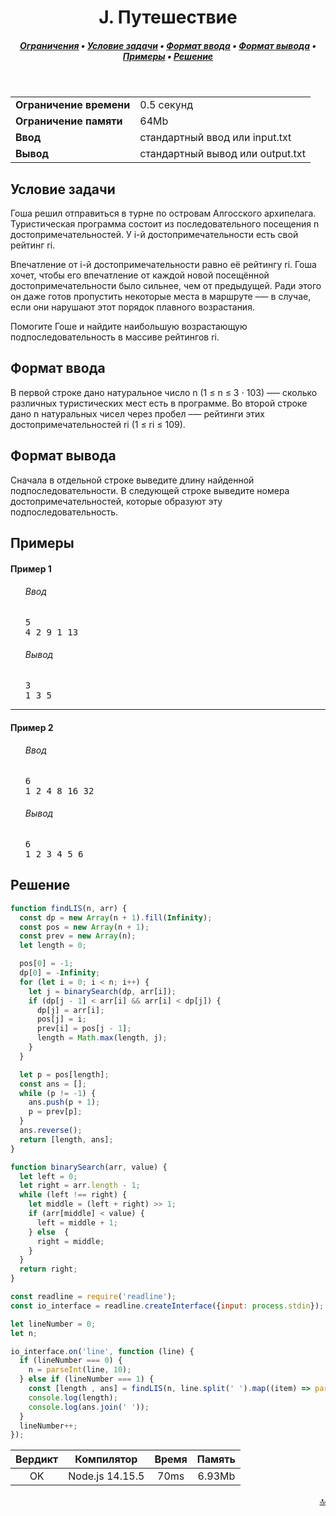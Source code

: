 <h1 align="center">J. Путешествие</h1>

<h5 align="center">
<a href="#limits">Ограничения</a>
•
<a href="#task">Условие задачи</a>
•
<a href="#input">Формат ввода</a>
•
<a href="#output">Формат вывода</a>
•
<a href="#examples">Примеры</a>
•
<a href="#solution">Решение</a>
</h5>

<br>

<table id="limits">
<tbody>
<tr>
<td>
<b>Ограничение времени</b>
</td>
<td>
0.5 секунд
</td>
</tr>
<tr>
<td>
<b>Ограничение памяти</b>
</td>
<td>
64Mb
</td>
</tr>
<tr>
<td>
<b>Ввод</b>
</td>
<td>
стандартный ввод или input.txt
</td>
</tr>
<tr>
<td>
<b>Вывод</b>
</td>
<td>
стандартный вывод или output.txt
</td>
</tr>
</tbody>
</table>

<h2 id="task">Условие задачи</h2>

Гоша решил отправиться в турне по островам Алгосского архипелага. Туристическая программа состоит из последовательного посещения n достопримечательностей. У i-й достопримечательности есть свой рейтинг ri.

Впечатление от i-й достопримечательности равно её рейтингу ri. Гоша хочет, чтобы его впечатление от каждой новой посещённой достопримечательности было сильнее, чем от предыдущей. Ради этого он даже готов пропустить некоторые места в маршруте –— в случае, если они нарушают этот порядок плавного возрастания.

Помогите Гоше и найдите наибольшую возрастающую подпоследовательность в массиве рейтингов ri.

<h2 id="input">Формат ввода</h2>

В первой строке дано натуральное число n (1 ≤ n ≤ 3 ⋅ 103) –— сколько различных туристических мест есть в программе. Во второй строке дано n натуральных чисел через пробел –— рейтинги этих достопримечательностей ri (1 ≤ ri ≤ 109).

<h2 id="output">Формат вывода</h2>

Сначала в отдельной строке выведите длину найденной подпоследовательности. В следующей строке выведите номера достопримечательностей, которые образуют эту подпоследовательность.

<h2 id="examples">Примеры</h2>

<h4>Пример 1</h4>
<ul>
<h6>Ввод</h6>
<pre>
5
4 2 9 1 13
</pre>

<h6>Вывод</h6>
<pre>
3
1 3 5
</pre>
</ul>

<hr>

<h4>Пример 2</h4>
<ul>
<h6>Ввод</h6>
<pre>
6
1 2 4 8 16 32
</pre>

<h6>Вывод</h6>
<pre>
6
1 2 3 4 5 6
</pre>
</ul>

<h2 id="solution">Решение</h2>

```javascript
function findLIS(n, arr) {
  const dp = new Array(n + 1).fill(Infinity);
  const pos = new Array(n + 1);
  const prev = new Array(n);
  let length = 0;

  pos[0] = -1;
  dp[0] = -Infinity;
  for (let i = 0; i < n; i++) {
    let j = binarySearch(dp, arr[i]);
    if (dp[j - 1] < arr[i] && arr[i] < dp[j]) {
      dp[j] = arr[i];
      pos[j] = i;
      prev[i] = pos[j - 1];
      length = Math.max(length, j);
    }
  }

  let p = pos[length];
  const ans = [];
  while (p != -1) {
    ans.push(p + 1);
    p = prev[p];
  }
  ans.reverse();
  return [length, ans];
}

function binarySearch(arr, value) {
  let left = 0;
  let right = arr.length - 1;
  while (left !== right) {
    let middle = (left + right) >> 1;
    if (arr[middle] < value) {
      left = middle + 1;
    } else  {
      right = middle;
    }
  }
  return right;
}

const readline = require('readline');
const io_interface = readline.createInterface({input: process.stdin});

let lineNumber = 0;
let n;

io_interface.on('line', function (line) {
  if (lineNumber === 0) {
    n = parseInt(line, 10);
  } else if (lineNumber === 1) {
    const [length , ans] = findLIS(n, line.split(' ').map((item) => parseInt(item, 10)));
    console.log(length);
    console.log(ans.join(' '));
  }
  lineNumber++;
});
```
<table>
  <thead>
    <tr>
      <th>Вердикт</th>
      <th>Компилятор</th>
      <th>Время</th>
      <th>Память</th>
    </tr>
  </thead>
  <tbody>
<tr align="center">
<td>OK</td>
<td>Node.js 14.15.5</td>
<td>70ms</td>
<td>6.93Mb</td>
</tr>
  </tbody>
</table>

<p width="100%" align="right"><a href="#">🔝</a></p>